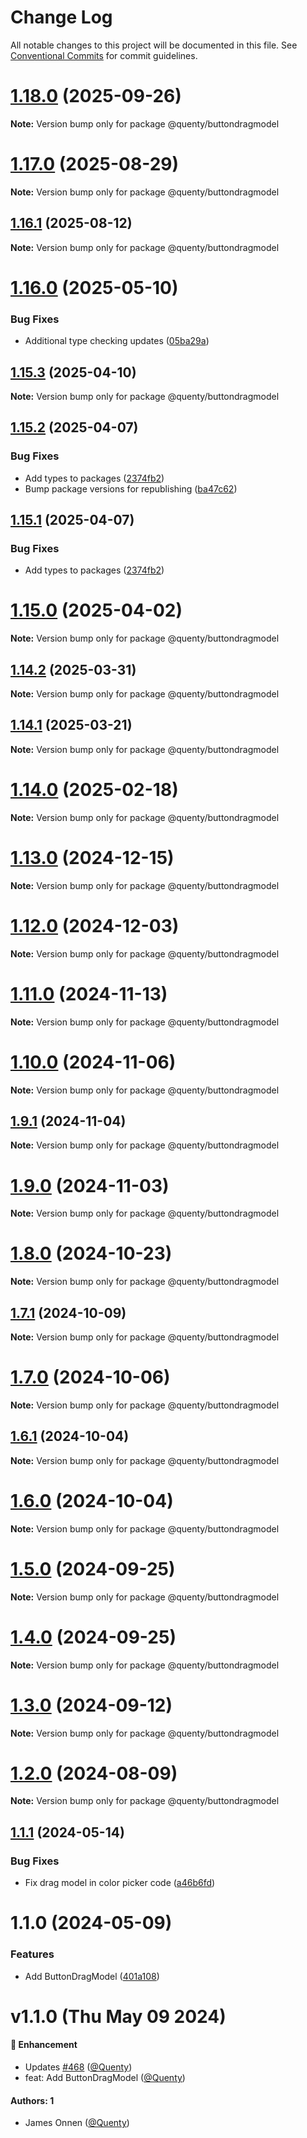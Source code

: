 # Change Log

All notable changes to this project will be documented in this file.
See [Conventional Commits](https://conventionalcommits.org) for commit guidelines.

# [1.18.0](https://github.com/Quenty/NevermoreEngine/compare/@quenty/buttondragmodel@1.17.0...@quenty/buttondragmodel@1.18.0) (2025-09-26)

**Note:** Version bump only for package @quenty/buttondragmodel





# [1.17.0](https://github.com/Quenty/NevermoreEngine/compare/@quenty/buttondragmodel@1.16.1...@quenty/buttondragmodel@1.17.0) (2025-08-29)

**Note:** Version bump only for package @quenty/buttondragmodel





## [1.16.1](https://github.com/Quenty/NevermoreEngine/compare/@quenty/buttondragmodel@1.16.0...@quenty/buttondragmodel@1.16.1) (2025-08-12)

**Note:** Version bump only for package @quenty/buttondragmodel





# [1.16.0](https://github.com/Quenty/NevermoreEngine/compare/@quenty/buttondragmodel@1.15.3...@quenty/buttondragmodel@1.16.0) (2025-05-10)


### Bug Fixes

* Additional type checking updates ([05ba29a](https://github.com/Quenty/NevermoreEngine/commit/05ba29a03efc9f3feed74b34f1d9dfb237496214))





## [1.15.3](https://github.com/Quenty/NevermoreEngine/compare/@quenty/buttondragmodel@1.15.2...@quenty/buttondragmodel@1.15.3) (2025-04-10)

**Note:** Version bump only for package @quenty/buttondragmodel





## [1.15.2](https://github.com/Quenty/NevermoreEngine/compare/@quenty/buttondragmodel@1.15.0...@quenty/buttondragmodel@1.15.2) (2025-04-07)


### Bug Fixes

* Add types to packages ([2374fb2](https://github.com/Quenty/NevermoreEngine/commit/2374fb2b043cfbe0e9b507b3316eec46a4e353a0))
* Bump package versions for republishing ([ba47c62](https://github.com/Quenty/NevermoreEngine/commit/ba47c62e32170bf74377b0c658c60b84306dc294))





## [1.15.1](https://github.com/Quenty/NevermoreEngine/compare/@quenty/buttondragmodel@1.15.0...@quenty/buttondragmodel@1.15.1) (2025-04-07)


### Bug Fixes

* Add types to packages ([2374fb2](https://github.com/Quenty/NevermoreEngine/commit/2374fb2b043cfbe0e9b507b3316eec46a4e353a0))





# [1.15.0](https://github.com/Quenty/NevermoreEngine/compare/@quenty/buttondragmodel@1.14.2...@quenty/buttondragmodel@1.15.0) (2025-04-02)

**Note:** Version bump only for package @quenty/buttondragmodel





## [1.14.2](https://github.com/Quenty/NevermoreEngine/compare/@quenty/buttondragmodel@1.14.1...@quenty/buttondragmodel@1.14.2) (2025-03-31)

**Note:** Version bump only for package @quenty/buttondragmodel





## [1.14.1](https://github.com/Quenty/NevermoreEngine/compare/@quenty/buttondragmodel@1.14.0...@quenty/buttondragmodel@1.14.1) (2025-03-21)

**Note:** Version bump only for package @quenty/buttondragmodel





# [1.14.0](https://github.com/Quenty/NevermoreEngine/compare/@quenty/buttondragmodel@1.13.0...@quenty/buttondragmodel@1.14.0) (2025-02-18)

**Note:** Version bump only for package @quenty/buttondragmodel





# [1.13.0](https://github.com/Quenty/NevermoreEngine/compare/@quenty/buttondragmodel@1.12.0...@quenty/buttondragmodel@1.13.0) (2024-12-15)

**Note:** Version bump only for package @quenty/buttondragmodel





# [1.12.0](https://github.com/Quenty/NevermoreEngine/compare/@quenty/buttondragmodel@1.11.0...@quenty/buttondragmodel@1.12.0) (2024-12-03)

**Note:** Version bump only for package @quenty/buttondragmodel





# [1.11.0](https://github.com/Quenty/NevermoreEngine/compare/@quenty/buttondragmodel@1.10.0...@quenty/buttondragmodel@1.11.0) (2024-11-13)

**Note:** Version bump only for package @quenty/buttondragmodel





# [1.10.0](https://github.com/Quenty/NevermoreEngine/compare/@quenty/buttondragmodel@1.9.1...@quenty/buttondragmodel@1.10.0) (2024-11-06)

**Note:** Version bump only for package @quenty/buttondragmodel





## [1.9.1](https://github.com/Quenty/NevermoreEngine/compare/@quenty/buttondragmodel@1.9.0...@quenty/buttondragmodel@1.9.1) (2024-11-04)

**Note:** Version bump only for package @quenty/buttondragmodel





# [1.9.0](https://github.com/Quenty/NevermoreEngine/compare/@quenty/buttondragmodel@1.8.0...@quenty/buttondragmodel@1.9.0) (2024-11-03)

**Note:** Version bump only for package @quenty/buttondragmodel





# [1.8.0](https://github.com/Quenty/NevermoreEngine/compare/@quenty/buttondragmodel@1.7.1...@quenty/buttondragmodel@1.8.0) (2024-10-23)

**Note:** Version bump only for package @quenty/buttondragmodel





## [1.7.1](https://github.com/Quenty/NevermoreEngine/compare/@quenty/buttondragmodel@1.7.0...@quenty/buttondragmodel@1.7.1) (2024-10-09)

**Note:** Version bump only for package @quenty/buttondragmodel





# [1.7.0](https://github.com/Quenty/NevermoreEngine/compare/@quenty/buttondragmodel@1.6.1...@quenty/buttondragmodel@1.7.0) (2024-10-06)

**Note:** Version bump only for package @quenty/buttondragmodel





## [1.6.1](https://github.com/Quenty/NevermoreEngine/compare/@quenty/buttondragmodel@1.6.0...@quenty/buttondragmodel@1.6.1) (2024-10-04)

**Note:** Version bump only for package @quenty/buttondragmodel





# [1.6.0](https://github.com/Quenty/NevermoreEngine/compare/@quenty/buttondragmodel@1.5.0...@quenty/buttondragmodel@1.6.0) (2024-10-04)

**Note:** Version bump only for package @quenty/buttondragmodel





# [1.5.0](https://github.com/Quenty/NevermoreEngine/compare/@quenty/buttondragmodel@1.4.0...@quenty/buttondragmodel@1.5.0) (2024-09-25)

**Note:** Version bump only for package @quenty/buttondragmodel





# [1.4.0](https://github.com/Quenty/NevermoreEngine/compare/@quenty/buttondragmodel@1.3.0...@quenty/buttondragmodel@1.4.0) (2024-09-25)

**Note:** Version bump only for package @quenty/buttondragmodel





# [1.3.0](https://github.com/Quenty/NevermoreEngine/compare/@quenty/buttondragmodel@1.2.0...@quenty/buttondragmodel@1.3.0) (2024-09-12)

**Note:** Version bump only for package @quenty/buttondragmodel





# [1.2.0](https://github.com/Quenty/NevermoreEngine/compare/@quenty/buttondragmodel@1.1.1...@quenty/buttondragmodel@1.2.0) (2024-08-09)

**Note:** Version bump only for package @quenty/buttondragmodel





## [1.1.1](https://github.com/Quenty/NevermoreEngine/compare/@quenty/buttondragmodel@1.1.0...@quenty/buttondragmodel@1.1.1) (2024-05-14)


### Bug Fixes

* Fix drag model in color picker code ([a46b6fd](https://github.com/Quenty/NevermoreEngine/commit/a46b6fd06a7a385cdbca1ec6e6102becd499e579))





# 1.1.0 (2024-05-09)


### Features

* Add ButtonDragModel ([401a108](https://github.com/Quenty/NevermoreEngine/commit/401a108c422e5582298ac69a6d50a34a771492b4))





# v1.1.0 (Thu May 09 2024)

#### 🚀 Enhancement

- Updates [#468](https://github.com/Quenty/NevermoreEngine/pull/468) ([@Quenty](https://github.com/Quenty))
- feat: Add ButtonDragModel ([@Quenty](https://github.com/Quenty))

#### Authors: 1

- James Onnen ([@Quenty](https://github.com/Quenty))
